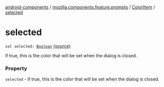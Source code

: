 [android-components](../../index.md) / [mozilla.components.feature.prompts](../index.md) / [ColorItem](index.md) / [selected](./selected.md)

# selected

`val selected: `[`Boolean`](https://kotlinlang.org/api/latest/jvm/stdlib/kotlin/-boolean/index.html) [(source)](https://github.com/mozilla-mobile/android-components/blob/master/components/feature/prompts/src/main/java/mozilla/components/feature/prompts/BasicColorAdapter.kt#L38)

if true, this is the color that will be set when the dialog is closed.

### Property

`selected` - if true, this is the color that will be set when the dialog is closed.